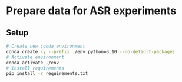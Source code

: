 # Prepare data for ASR experiments

## Setup

```bash
# Create new conda environment
conda create -y --prefix ./env python=3.10 --no-default-packages
# Activate environment
conda activate ./env
# Install requirements
pip install -r requirements.txt
```
